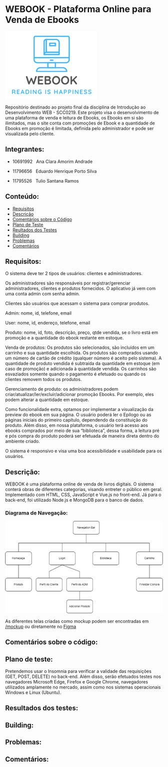 # WEBOOK - Plataforma Online para Venda de Ebooks
![Screenshot](Logo.png)

Repositório destinado ao projeto final da disciplina de Introdução ao Desenvolvimento WEB - SCC0219. Este projeto visa o desenvolvimento de uma plataforma de venda e leitura de Ebooks, os Ebooks em si são ilimitados, mas o site conta com promoções de Ebook e a quantidade de Ebooks em promoção é limitada, definida pelo administrador e pode ser visualizada pelo cliente.


## Integrantes:
- 10691992 &nbsp; Ana Clara Amorim Andrade

- 11796656 &nbsp; Eduardo Henrique Porto Silva

- 11795526  &nbsp; Tulio Santana Ramos 

## Conteúdo:
- [Requisitos](#requisitos)
- [Descrição](#descrição)
- [Comentários sobre o Código](#comentários-sobre-o-código)
- [Plano de Teste](#plano-de-teste)
- [Reultados dos Testes](#resultados-dos-testes)
- [Building](#building)
- [Problemas](#problemas)
- [Comentários](#comentários)

## Requisitos:
O sistema deve ter 2 tipos de usuários: clientes e administradores.

Os administradores são responsáveis por registrar/gerenciar administradores, clientes e produtos fornecidos. O aplicativo já vem com uma conta admin com senha admin.

Clientes são usuários que acessam o sistema para comprar produtos.

Admin: nome, id, telefone, email

User: nome, id, endereço, telefone, email

Produto: nome, id, foto, descrição, preço, qtde vendida, se o livro está em promoção e a quantidade do ebook restante em estoque.

Venda de produtos: Os produtos são selecionados, são incluídos em um carrinho e sua quantidade escolhida. Os produtos são comprados usando um número de cartão de crédito (qualquer número é aceito pelo sistema). A quantidade de produto vendida é subtraída da quantidade em estoque (em caso de promoção) e adicionada à quantidade vendida. Os carrinhos são esvaziados somente quando o pagamento é efetuado ou quando os clientes removem todos os produtos.

Gerenciamento de produto: os administradores podem criar/atualizar/ler/excluir/adicionar promoção Ebooks. Por exemplo, eles podem alterar a quantidade em estoque.

Como funcionalidade extra, optamos por implementar a visualização da preview do ebook em sua página. O usuário poderá ler o Epílogo ou as páginas iniciais do primeiro capítulo, dependendo da constituição do produto. Além disso, em nossa plataforma, o usuário terá acesso aos ebooks comprados por meio de sua “biblioteca”, dessa forma, a leitura pré e pós compra do produto poderá ser efetuada de maneira direta dentro do ambiente criado.

O sistema é responsivo e visa uma boa acessibilidade e usabilidade para os usuários.

## Descrição:
WEBOOK é uma plataforma online de venda de livros digitais. O sistema conterá obras de diferentes categorias, visando entreter o público em geral. Implementado com HTML, CSS, JavaScript e Vue.js no front-end. Já para o back-end, foi utilizado Node.js e MongoDB para o banco de dados.

### Diagrama de Navegação:
![Screenshot](Diagrama.png)
  
As diferentes telas criadas como mockup podem ser encontradas em [/mockup](https://github.com/Tulio-Santana-Ramos/WEBOOK/tree/main/mockups) ou diretamente no [Figma](https://www.figma.com/file/q7jnpJB5LKc1Gr9y7ymZ2c/WEBOOK?node-id=0%3A1)

## Comentários sobre o código:

## Plano de teste:
Pretendemos usar o Insomnia para verificar a validade das requisições (GET, POST, DELETE) no back-end. Além disso, serão efetuados testes nos navegadores Microsoft Edge, Firefox e Google Chrome, navegadores utilizados amplamente no mercado, assim como nos sistemas operacionais Windows e Linux (Ubuntu).

## Resultados dos testes:

## Building:

## Problemas:

## Comentários:
